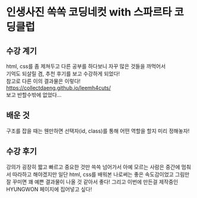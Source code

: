 # 인생사진 쏙쏙 코딩네컷 with 스파르타 코딩클럽

## 수강 계기

html, css를 좀 제쳐두고 다른 공부를 하다보니 자꾸 많은 것들을 까먹어서  
기억도 되살릴 겸, 추천 후기를 보고 수강하게 되었다!  
참고로 다른 이의 결과물은 이렇다!  
https://collectdaeng.github.io/leemh4cuts/  
보고 반할수밖에 없었다...

## 배운 것

구조를 잡을 때는 웬만하면 선택자(id, class)를 통해 어떤 역할을 할지 미리 정해놓자!

## 수강 후기

강의가 굉장히 짧고 빠르고 중요한 것만 쓱쓱 넘어가서 아예 모르는 사람은 중간에 멈춰서 따라하고 해야겠지만 일단 html, css를 배워본 나로써는 좋은 속도감이었고 그림만 잘 꾸미면 꽤 예쁜 결과물이 나올 것 같아서 좋다!
그리고 이번에 만든걸 제작중인 HYUNGWON 페이지에 집어넣고 싶다!
